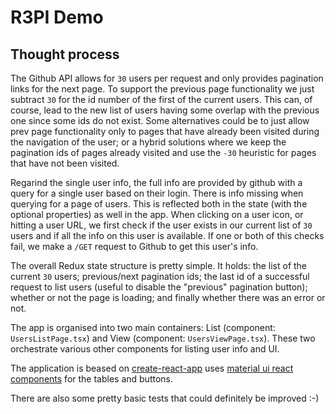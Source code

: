 # R3PI Demo

## Thought process
The Github API allows for `30` users per request and only provides pagination links for the next page. To support the previous page functionality we just subtract `30` for the id number of the first of the current users. This can, of course, lead to the new list of users having some overlap with the previous one since some ids do not exist. Some alternatives could be to just allow prev page functionality only to pages that have already been visited during the navigation of the user; or a hybrid solutions where we keep the pagination ids of pages already visited and use the `-30` heuristic for pages that have not been visited.

Regarind the single user info, the full info are provided by github with a query for a single user based on their login. There is info missing when querying for a page of users. This is reflected both in the state (with the optional properties) as well in the app. When clicking on a user icon, or hitting a user URL, we first check if the user exists in our current list of `30` users and if all the info on this user is available. If one or both of this checks fail, we make a `/GET` request to Github to get this user's info. 

The overall Redux state structure is pretty simple. It holds: the list of the current `30` users; previous/next pagination ids; the last id of a successful request to list users (useful to disable the "previous" pagination button); whether or not the page is loading; and finally whether there was an error or not.

The app is organised into two main containers: List (component: `UsersListPage.tsx`) and View (component: `UsersViewPage.tsx`). These two orchestrate various other components for listing user info and UI.

The application is beased on [create-react-app](https://github.com/facebook/create-react-app) uses [material ui react components](https://material-ui.com/) for the tables and buttons.

There are also some pretty basic tests that could definitely be improved :-)